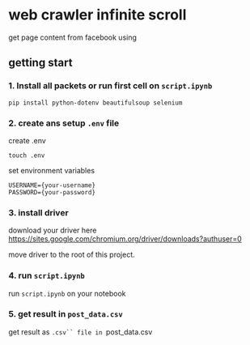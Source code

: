 # web crawler infinite scroll

get page content from facebook using

## getting start

### 1. Install all packets or run first cell on `script.ipynb`

```
pip install python-dotenv beautifulsoup selenium
```

### 2. create ans setup `.env` file

create .env

```
touch .env
```

set environment variables

```
USERNAME={your-username}
PASSWORD={your-password}
```

### 3. install driver

download your driver here https://sites.google.com/chromium.org/driver/downloads?authuser=0

move driver to the root of this project.

### 4. run `script.ipynb`

run `script.ipynb` on your notebook

### 5. get result in `post_data.csv`

get result as `.csv`` file in `post_data.csv
